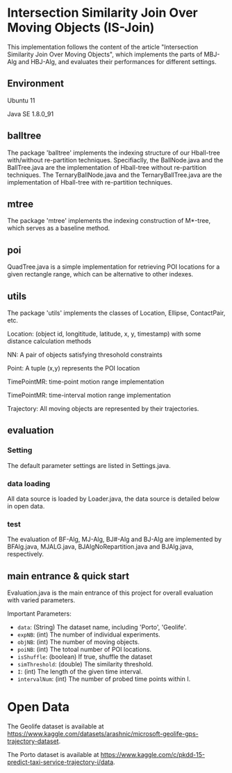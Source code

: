 # Intersection Similarity Join Over Moving Objects (IS-Join)
This implementation follows the content of the article "Intersection Similarity Join Over Moving Objects",
which implements the parts of MBJ-Alg and HBJ-Alg, and evaluates their performances for different settings.

## Environment
Ubuntu 11

Java SE 1.8.0_91

## balltree
The package 'balltree' implements the indexing structure of our Hball-tree with/without re-partition techniques.
Specifiaclly, the BallNode.java and the BallTree.java are the implementation of Hball-tree without re-partition techniques.
The TernaryBallNode.java and the TernaryBallTree.java are the implementation of Hball-tree with re-partition techniques.

## mtree
The package 'mtree' implements the indexing construction of M*-tree, which serves as a baseline method.

## poi
QuadTree.java is a simple implementation for retrieving POI locations for a given rectangle range, which can be alternative to
other indexes.

## utils
The package 'utils' implements the classes of Location, Ellipse, ContactPair, etc.

Location: (object id, longititude, latitude, x, y, timestamp) with some distance calculation methods

NN: A pair of objects satisfying thresohold constraints

Point: A tuple (x,y) represents the POI location

TimePointMR: time-point motion range implementation

TimePointMR: time-interval motion range implementation

Trajectory: All moving objects are represented by their trajectories.

## evaluation
### Setting
The default parameter settings are listed in Settings.java.
### data loading
All data source is loaded by Loader.java, the data source is detailed below in open data.
### test
The evaluation of BF-Alg, MJ-Alg, BJ#-Alg and BJ-Alg are implemented by BFAlg.java, MJALG.java, BJAlgNoRepartition.java and BJAlg.java, respectively. 
## main entrance & quick start
Evaluation.java is the main entrance of this project for overall evaluation with varied parameters.

Important Parameters:

- `data`: (String) The dataset name, including 'Porto', 'Geolife'.
- `expNB`: (int) The number of individual experiments.
- `objNB`: (int) The number of moving objects.
- `poiNB`: (int) The totoal number of POI locations.
- `isShuffle`: (boolean) If true, shuffle the dataset
- `simThreshold`: (double) The similarity threshold.
- `I`: (int) The length of the given time interval.
- `intervalNum`: (int) The number of probed time points within I.

# Open Data
The Geolife dataset is available at https://www.kaggle.com/datasets/arashnic/microsoft-geolife-gps-trajectory-dataset.

The Porto dataset is available at https://www.kaggle.com/c/pkdd-15-predict-taxi-service-trajectory-i/data.

